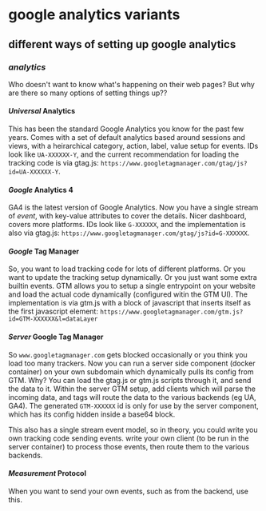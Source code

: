 # google analytics variants

## different ways of setting up google analytics

### _analytics_

Who doesn't want to know what's happening on their web pages?
But why are there so many options of setting things up??

#### _Universal_ Analytics

This has been the standard Google Analytics you know for the past few years.
Comes with a set of default analytics based around sessions and views,
with a heirarchical category, action, label, value setup for events.
IDs look like `UA-XXXXXX-Y`,
and the current recommendation for loading the tracking code is via gtag.js:
`https://www.googletagmanager.com/gtag/js?id=UA-XXXXXX-Y`.

#### _Google_ Analytics 4

GA4 is the latest version of Google Analytics.
Now you have a single stream of _event_,
with key-value attributes to cover the details.
Nicer dashboard, covers more platforms.
IDs look like `G-XXXXXX`,
and the implementation is also via gtag.js:
`https://www.googletagmanager.com/gtag/js?id=G-XXXXXX`.

#### _Google_ Tag Manager

So, you want to load tracking code for lots of different platforms.
Or you want to update the tracking setup dynamically.
Or you just want some extra builtin events.
GTM allows you to setup a single entrypoint on your website
and load the actual code dynamically (configured witin the GTM UI).
The implementation is via gtm.js
with a block of javascript that inserts itself as the first javascript element:
`https://www.googletagmanager.com/gtm.js?id=GTM-XXXXXX&l=dataLayer`

#### _Server_ Google Tag Manager

So `www.googletagmanager.com` gets blocked occasionally or you think you load too many trackers.
Now you can run a server side component (docker container) on your own subdomain
which dynamically pulls its config from GTM.
Why?
You can load the gtag.js or gtm.js scripts through it, and send the data to it.
Within the server GTM setup,
add clients which will parse the incoming data,
and tags will route the data to the various backends (eg UA, GA4).
The generated `GTM-XXXXXX` id is only for use by the server component,
which has its config hidden inside a base64 block.

This also has a single stream event model,
so in theory, you could write you own tracking code sending events.
write your own client (to be run in the server container) to process those events,
then route them to the various backends.

#### _Measurement_ Protocol

When you want to send your own events,
such as from the backend, use this.
